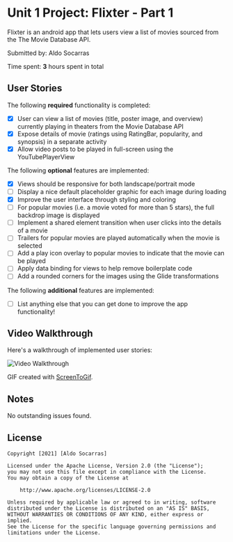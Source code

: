 # Unit 1 Project: Flixter - Part 1

Flixter is an android app that lets users view a list of movies sourced from the The Movie Database API.

Submitted by: Aldo Socarras

Time spent: **3** hours spent in total

## User Stories

The following **required** functionality is completed:

* [X] User can view a list of movies (title, poster image, and overview) currently playing in theaters from the Movie Database API
* [X] Expose details of movie (ratings using RatingBar, popularity, and synopsis) in a separate activity
* [X] Allow video posts to be played in full-screen using the YouTubePlayerView

The following **optional** features are implemented:

* [X] Views should be responsive for both landscape/portrait mode
* [ ] Display a nice default placeholder graphic for each image during loading
* [X] Improve the user interface through styling and coloring
* [ ] For popular movies (i.e. a movie voted for more than 5 stars), the full backdrop image is displayed
* [ ] Implement a shared element transition when user clicks into the details of a movie
* [ ] Trailers for popular movies are played automatically when the movie is selected
* [ ] Add a play icon overlay to popular movies to indicate that the movie can be played
* [ ] Apply data binding for views to help remove boilerplate code
* [ ] Add a rounded corners for the images using the Glide transformations

The following **additional** features are implemented:

* [ ] List anything else that you can get done to improve the app functionality!

## Video Walkthrough

Here's a walkthrough of implemented user stories:

<img src='https://github.com/driuft/Flixter/blob/master/walkthrough.gif' title='Video Walkthrough' width='' alt='Video Walkthrough' />

GIF created with [ScreenToGif](https://www.screentogif.com/).

## Notes

No outstanding issues found.

## License

    Copyright [2021] [Aldo Socarras]

    Licensed under the Apache License, Version 2.0 (the "License");
    you may not use this file except in compliance with the License.
    You may obtain a copy of the License at

        http://www.apache.org/licenses/LICENSE-2.0

    Unless required by applicable law or agreed to in writing, software
    distributed under the License is distributed on an "AS IS" BASIS,
    WITHOUT WARRANTIES OR CONDITIONS OF ANY KIND, either express or implied.
    See the License for the specific language governing permissions and
    limitations under the License.
